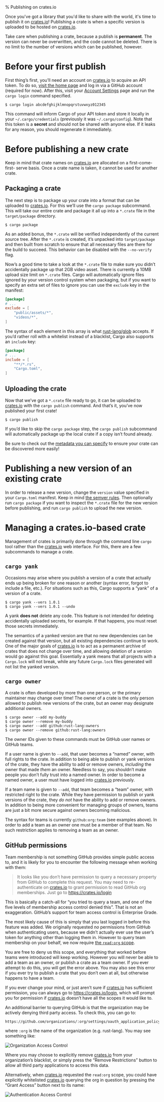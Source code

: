 % Publishing on crates.io

Once you've got a library that you'd like to share with the world, it's time to
publish it on [crates.io]! Publishing a crate is when a specific
version is uploaded to be hosted on [crates.io].

Take care when publishing a crate, because a publish is **permanent**. The
version can never be overwritten, and the code cannot be deleted. There is no
limit to the number of versions which can be published, however.

# Before your first publish

First thing’s first, you’ll need an account on [crates.io] to acquire
an API token. To do so, [visit the home page][crates.io] and log in via a GitHub
account (required for now). After this, visit your [Account
Settings](https://crates.io/me) page and run the `cargo login` command
specified.

```notrust
$ cargo login abcdefghijklmnopqrstuvwxyz012345
```

This command will inform Cargo of your API token and store it locally in your
`~/.cargo/credentials` (previously it was `~/.cargo/config`).
Note that this token is a **secret** and should not be shared
with anyone else. If it leaks for any reason, you should regenerate it
immediately.

# Before publishing a new crate

Keep in mind that crate names on [crates.io] are allocated on a first-come-first-
serve basis. Once a crate name is taken, it cannot be used for another crate.

## Packaging a crate

The next step is to package up your crate into a format that can be uploaded to
[crates.io]. For this we’ll use the `cargo package` subcommand. This will take
our entire crate and package it all up into a `*.crate` file in the
`target/package` directory.

```notrust
$ cargo package
```

As an added bonus, the `*.crate` will be verified independently of the current
source tree. After the `*.crate` is created, it’s unpacked into
`target/package` and then built from scratch to ensure that all necessary files
are there for the build to succeed. This behavior can be disabled with the
`--no-verify` flag.

Now’s a good time to take a look at the `*.crate` file to make sure you didn’t
accidentally package up that 2GB video asset. There is currently a 10MB upload
size limit on `*.crate` files. Cargo will automatically ignore files ignored by
your version control system when packaging, but if you want to specify an extra
set of files to ignore you can use the `exclude` key in the manifest:

```toml
[package]
# ...
exclude = [
    "public/assets/*",
    "videos/*",
]
```

The syntax of each element in this array is what
[rust-lang/glob](https://github.com/rust-lang/glob) accepts. If you’d rather
roll with a whitelist instead of a blacklist, Cargo also supports an `include`
key:

```toml
[package]
# ...
include = [
    "**/*.rs",
    "Cargo.toml",
]
```

## Uploading the crate

Now that we’ve got a `*.crate` file ready to go, it can be uploaded to
[crates.io] with the `cargo publish` command. And that’s it, you’ve now published
your first crate!

```notrust
$ cargo publish
```

If you’d like to skip the `cargo package` step, the `cargo publish` subcommand
will automatically package up the local crate if a copy isn’t found already.

Be sure to check out the [metadata you can
specify](manifest.html#package-metadata) to ensure your crate can be discovered
more easily!

# Publishing a new version of an existing crate

In order to release a new version, change the `version` value specified in your
`Cargo.toml` manifest. Keep in mind [the semver
rules](manifest.html#the-version-field). Then optionally run `cargo package` if
you want to inspect the `*.crate` file for the new version before publishing,
and run `cargo publish` to upload the new version.

# Managing a crates.io-based crate

Management of crates is primarily done through the command line `cargo` tool
rather than the [crates.io] web interface. For this, there are a few subcommands
to manage a crate.

## `cargo yank`

Occasions may arise where you publish a version of a crate that actually ends up
being broken for one reason or another (syntax error, forgot to include a file,
etc.). For situations such as this, Cargo supports a “yank” of a version of a
crate.

```notrust
$ cargo yank --vers 1.0.1
$ cargo yank --vers 1.0.1 --undo
```

A yank **does not** delete any code. This feature is not intended for deleting
accidentally uploaded secrets, for example. If that happens, you must reset
those secrets immediately.

The semantics of a yanked version are that no new dependencies can be created
against that version, but all existing dependencies continue to work. One of the
major goals of [crates.io] is to act as a permanent archive of crates that does
not change over time, and allowing deletion of a version would go against this
goal. Essentially a yank means that all projects with a `Cargo.lock` will not
break, while any future `Cargo.lock` files generated will not list the yanked
version.

## `cargo owner`

A crate is often developed by more than one person, or the primary maintainer
may change over time! The owner of a crate is the only person allowed to publish
new versions of the crate, but an owner may designate additional owners.

```notrust
$ cargo owner --add my-buddy
$ cargo owner --remove my-buddy
$ cargo owner --add github:rust-lang:owners
$ cargo owner --remove github:rust-lang:owners
```

The owner IDs given to these commands must be GitHub user names or GitHub teams.

If a user name is given to `--add`, that user becomes a “named” owner, with
full rights to the crate. In addition to being able to publish or yank versions
of the crate, they have the ability to add or remove owners, *including* the
owner that made *them* an owner. Needless to say, you shouldn’t make people you
don’t fully trust into a named owner. In order to become a named owner, a user
must have logged into [crates.io] previously.

If a team name is given to `--add`, that team becomes a “team” owner, with
restricted right to the crate. While they have permission to publish or yank
versions of the crate, they *do not* have the ability to add or remove owners.
In addition to being more convenient for managing groups of owners, teams are
just a bit more secure against owners becoming malicious.

The syntax for teams is currently `github:org:team` (see examples above).
In order to add a team as an owner one must be a member of that team. No
such restriction applies to removing a team as an owner.

## GitHub permissions

Team membership is not something GitHub provides simple public access to, and it
is likely for you to encounter the following message when working with them:

> It looks like you don’t have permission to query a necessary property from
GitHub to complete this request. You may need to re-authenticate on [crates.io]
to grant permission to read GitHub org memberships. Just go to
https://crates.io/login

This is basically a catch-all for “you tried to query a team, and one of the
five levels of membership access control denied this”. That is not an
exaggeration. GitHub’s support for team access control is Enterprise Grade.

The most likely cause of this is simply that you last logged in before this
feature was added. We originally requested *no* permissions from GitHub when
authenticating users, because we didn’t actually ever use the user’s token for
anything other than logging them in. However to query team membership on your
behalf, we now require
[the `read:org` scope](https://developer.github.com/v3/oauth/#scopes).

You are free to deny us this scope, and everything that worked before teams
were introduced will keep working. However you will never be able to add a team
as an owner, or publish a crate as a team owner. If you ever attempt to do this,
you will get the error above. You may also see this error if you ever try to
publish a crate that you don’t own at all, but otherwise happens to have a team.

If you ever change your mind, or just aren’t sure if [crates.io] has sufficient
permission, you can always go to https://crates.io/login, which will prompt you
for permission if [crates.io] doesn’t have all the scopes it would like to.

An additional barrier to querying GitHub is that the organization may be
actively denying third party access. To check this, you can go to:

    https://github.com/organizations/:org/settings/oauth_application_policy

where `:org` is the name of the organization (e.g. rust-lang). You may see
something like:

![Organization Access Control](images/org-level-acl.png)

Where you may choose to explicitly remove [crates.io] from your organization’s
blacklist, or simply press the “Remove Restrictions” button to allow all third
party applications to access this data.

Alternatively, when [crates.io] requested the `read:org` scope, you could have
explicitly whitelisted [crates.io] querying the org in question by pressing
the “Grant Access” button next to its name:

![Authentication Access Control](images/auth-level-acl.png)

[crates.io]: https://crates.io/
